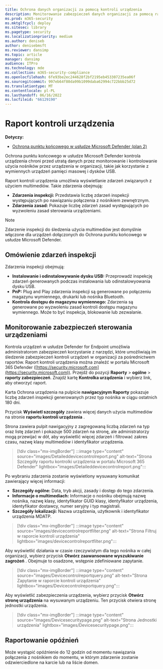 ```yaml
---
title: Ochrona danych organizacji za pomocą kontroli urządzenia
description: Monitorowanie zabezpieczeń danych organizacji za pomocą raportów kontroli urządzeń.
ms.prod: m365-security
ms.mktglfcycl: deploy
ms.sitesec: library
ms.pagetype: security
ms.localizationpriority: medium
ms.author: deniseb
author: denisebmsft
ms.reviewer: dansimp
ms.topic: article
manager: dansimp
audience: ITPro
ms.technology: mde
ms.collection: m365-security-compliance
ms.openlocfilehash: 6fe93be2ec244628f2bf2195eb453307235ea06f
ms.sourcegitcommit: 997eb64f80da99b1099daba62994c722bbb25d72
ms.translationtype: MT
ms.contentlocale: pl-PL
ms.lasthandoff: 06/16/2022
ms.locfileid: "66129190"
---
```

# <a name="device-control-report"></a>Raport kontroli urządzenia

**Dotyczy:** 
- [Ochrona punktu końcowego w usłudze Microsoft Defender (plan 2)](https://go.microsoft.com/fwlink/p/?linkid=2154037) 

Ochrona punktu końcowego w usłudze Microsoft Defender kontrola urządzenia chroni przed utratą danych przez monitorowanie i kontrolowanie użycia nośników przez urządzenia w organizacji, takie jak korzystanie z wymiennych urządzeń pamięci masowej i dysków USB.

Raport kontroli urządzenia umożliwia wyświetlanie zdarzeń związanych z użyciem multimediów. Takie zdarzenia obejmują:

- **Zdarzenia inspekcji:** Przedstawia liczbę zdarzeń inspekcji występujących po nawiązaniu połączenia z nośnikiem zewnętrznym.
- **Zdarzenia zasad:** Pokazuje liczbę zdarzeń zasad występujących po wyzwoleniu zasad sterowania urządzeniami.

> [!NOTE]
> Zdarzenie inspekcji do śledzenia użycia multimediów jest domyślnie włączone dla urządzeń dołączonych do Ochrona punktu końcowego w usłudze Microsoft Defender.

## <a name="understanding-the-audit-events"></a>Omówienie zdarzeń inspekcji

Zdarzenia inspekcji obejmują:

- **Instalowanie i odinstalowywanie dysku USB:** Przeprowadź inspekcję zdarzeń generowanych podczas instalowania lub odinstalowyowania dysku USB.
- **PnP:** Plug and Play zdarzenia inspekcji są generowane po połączeniu magazynu wymiennego, drukarki lub nośnika Bluetooth.
- **Kontrola dostępu do magazynu wymiennego:** Zdarzenia są generowane po wyzwoleniu zasad kontroli dostępu magazynu wymiennego. Może to być inspekcja, blokowanie lub zezwalanie.

## <a name="monitor-device-control-security"></a>Monitorowanie zabezpieczeń sterowania urządzeniami

Kontrola urządzeń w usłudze Defender for Endpoint umożliwia administratorom zabezpieczeń korzystanie z narzędzi, które umożliwiają im śledzenie zabezpieczeń kontroli urządzeń w organizacji za pośrednictwem raportów. Raport kontroli urządzenia można znaleźć w portalu Microsoft 365 Defender ([https://security.microsoft.com](https://security.microsoft.com)). Przejdź do pozycji **Raporty** > **ogólne** > **raporty zabezpieczeń**. Znajdź kartę **Kontrolka urządzenia** i wybierz link, aby otworzyć raport. 

Karta Ochrona urządzenia na pulpicie **nawigacyjnym Raporty** pokazuje liczbę zdarzeń inspekcji generowanych przez typ nośnika w ciągu ostatnich 180 dni.

Przycisk **Wyświetl szczegóły** zawiera więcej danych użycia multimediów na stronie **raportu kontroli urządzenia** .

Strona zawiera pulpit nawigacyjny z zagregowaną liczbą zdarzeń na typ oraz listę zdarzeń i pokazuje 500 zdarzeń na stronę, ale administratorzy mogą przewijać w dół, aby wyświetlić więcej zdarzeń i filtrować zakres czasu, nazwę klasy multimediów i identyfikator urządzenia.

> [!div class="mx-imgBorder"]
> :::image type="content" source="images/Detaileddevicecontrolreport.png" alt-text="Strona Szczegóły raportu kontrolki urządzenia w portalu Microsoft 365 Defender" lightbox="images/Detaileddevicecontrolreport.png":::

Po wybraniu zdarzenia zostanie wyświetlony wysuwany komunikat zawierający więcej informacji:

- **Szczegóły ogólne:** Data, tryb akcji, zasady i dostęp do tego zdarzenia.
- **Informacje o multimediach:** Informacje o nośniku obejmują nazwę nośnika, nazwę klasy, identyfikator GUID klasy, identyfikator urządzenia, identyfikator dostawcy, numer seryjny i typ magistrali.
- **Szczegóły lokalizacji:** Nazwa urządzenia, użytkownik i identyfikator urządzenia MDATP.

> [!div class="mx-imgBorder"]
> :::image type="content" source="images/devicecontrolreportfilter.png" alt-text="Strona Filtruj w raporcie kontroli urządzenia" lightbox="images/devicecontrolreportfilter.png":::

Aby wyświetlić działania w czasie rzeczywistym dla tego nośnika w całej organizacji, wybierz przycisk **Otwórz zaawansowane wyszukiwanie zagrożeń** . Obejmuje to osadzone, wstępnie zdefiniowane zapytanie.

> [!div class="mx-imgBorder"]
> :::image type="content" source="images/Devicecontrolreportquery.png" alt-text="Strona Zapytanie w raporcie kontroli urządzenia" lightbox="images/Devicecontrolreportquery.png":::

Aby wyświetlić zabezpieczenia urządzenia, wybierz przycisk **Otwórz stronę urządzenia** na wysuwanym urządzeniu. Ten przycisk otwiera stronę jednostki urządzenia.

> [!div class="mx-imgBorder"]
> :::image type="content" source="images/Devicesecuritypage.png" alt-text="Strona Jednostki urządzenia" lightbox="images/Devicesecuritypage.png":::

## <a name="reporting-delays"></a>Raportowanie opóźnień

Może wystąpić opóźnienie do 12 godzin od momentu nawiązania połączenia z nośnikiem do momentu, w którym zdarzenie zostanie odzwierciedlone na karcie lub na liście domen.
